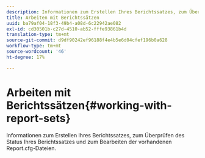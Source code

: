 ```yaml
---
description: Informationen zum Erstellen Ihres Berichtssatzes, zum Überprüfen des Status Ihres Berichtssatzes und zum Bearbeiten der vorhandenen Report.cfg-Dateien.
title: Arbeiten mit Berichtssätzen
uuid: ba79af04-18f3-49b4-a08d-6c22942ae082
exl-id: cd30501b-c27d-4510-ab52-fffe93861b4d
translation-type: tm+mt
source-git-commit: d9df90242ef96188f4e4b5e6d04cfef196b0a628
workflow-type: tm+mt
source-wordcount: '46'
ht-degree: 17%

---
```


# Arbeiten mit Berichtssätzen{#working-with-report-sets}

Informationen zum Erstellen Ihres Berichtssatzes, zum Überprüfen des Status Ihres Berichtssatzes und zum Bearbeiten der vorhandenen Report.cfg-Dateien.
